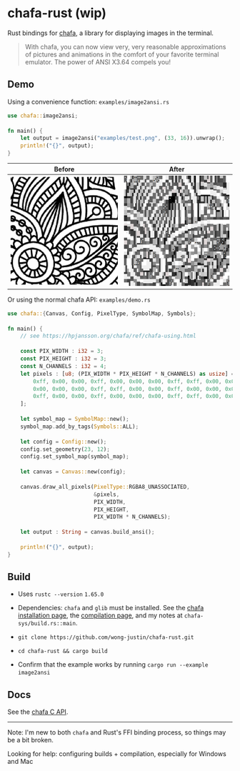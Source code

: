 # chafa-rust (wip)

Rust bindings for [chafa](https://github.com/hpjansson/chafa), a library for displaying images in the terminal.

> With chafa, you can now view very, very reasonable approximations of pictures and animations in the comfort of your favorite terminal emulator. The power of ANSI X3.64 compels you!

## Demo

Using a convenience function: `examples/image2ansi.rs`

```rust
use chafa::image2ansi;

fn main() {
    let output = image2ansi("examples/test.png", (33, 16)).unwrap();
    println!("{}", output);
}
```

| Before                                       | After                                                               |
|----------------------------------------------|---------------------------------------------------------------------|
| ![original flowery image](examples/test.png) | ![flowery image displayed in terminal](examples/output_capture.png) |

Or using the normal chafa API: `examples/demo.rs`

```rust
use chafa::{Canvas, Config, PixelType, SymbolMap, Symbols};

fn main() {
    // see https://hpjansson.org/chafa/ref/chafa-using.html
 
    const PIX_WIDTH : i32 = 3;
    const PIX_HEIGHT : i32 = 3;
    const N_CHANNELS : i32 = 4;
    let pixels : [u8; (PIX_WIDTH * PIX_HEIGHT * N_CHANNELS) as usize] = [
        0xff, 0x00, 0x00, 0xff, 0x00, 0x00, 0x00, 0xff, 0xff, 0x00, 0x00, 0xff,
        0x00, 0x00, 0x00, 0xff, 0xff, 0x00, 0x00, 0xff, 0x00, 0x00, 0x00, 0xff,
        0xff, 0x00, 0x00, 0xff, 0x00, 0x00, 0x00, 0xff, 0xff, 0x00, 0x00, 0xff
    ];

    let symbol_map = SymbolMap::new();
    symbol_map.add_by_tags(Symbols::ALL);

    let config = Config::new();
    config.set_geometry(23, 12);
    config.set_symbol_map(symbol_map);

    let canvas = Canvas::new(config);

    canvas.draw_all_pixels(PixelType::RGBA8_UNASSOCIATED,
                           &pixels,
                           PIX_WIDTH,
                           PIX_HEIGHT,
                           PIX_WIDTH * N_CHANNELS);

    let output : String = canvas.build_ansi();

    println!("{}", output);
}
```

## Build

- Uses `rustc --version` `1.65.0`

- Dependencies: `chafa` and `glib` must be installed. See the [chafa installation page](https://hpjansson.org/chafa/download/), the [compilation page](https://hpjansson.org/chafa/ref/chafa-building.html), and my notes at `chafa-sys/build.rs::main`.

- `git clone https://github.com/wong-justin/chafa-rust.git`

- `cd chafa-rust && cargo build`

- Confirm that the example works by running `cargo run --example image2ansi`

## Docs

See the [chafa C API](https://hpjansson.org/chafa/ref/index.html).

---

Note: I'm new to both `chafa` and Rust's FFI binding process, so things may be a bit broken.

Looking for help: configuring builds + compilation, especially for Windows and Mac
